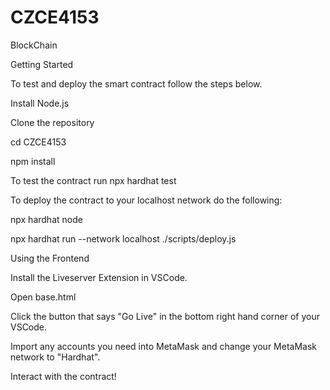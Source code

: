 # CZCE4153

BlockChain

Getting Started

To test and deploy the smart contract follow the steps below.

Install Node.js

Clone the repository

cd CZCE4153

npm install

To test the contract run npx hardhat test

To deploy the contract to your localhost network do the following:

npx hardhat node

npx hardhat run --network localhost ./scripts/deploy.js

Using the Frontend

Install the Liveserver Extension in VSCode.

Open base.html

Click the button that says "Go Live" in the bottom right hand corner of your VSCode.

Import any accounts you need into MetaMask and change your MetaMask network to "Hardhat".

Interact with the contract!
